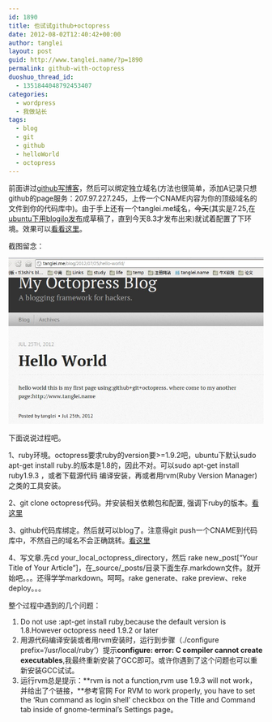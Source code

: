 ```yaml
---
id: 1890
title: 也试试github+octopress
date: 2012-08-02T12:40:42+00:00
author: tanglei
layout: post
guid: http://www.tanglei.name/?p=1890
permalink: github-with-octopress
duoshuo_thread_id:
  - 1351844048792453407
categories:
  - wordpress
  - 我做站长
tags:
  - blog
  - git
  - github
  - helloWorld
  - octopress
---
```

前面讲过[github写博客](http://www.tanglei.name/use-github-to-make-hello-world/)，然后可以绑定独立域名(方法也很简单，添加A记录只想github的page服务：207.97.227.245，上传一个CNAME内容为你的顶级域名的文件到你的代码库中)。由于手上还有一个tanglei.me域名，<del>今天</del>(其实是7.25,在[ubuntu下用blogilo发布](http://www.tanglei.name/use-blogilo-to-post-wordpress-blog-in-ubuntu/)成草稿了，直到今天8.3才发布出来)就试着配置了下环境。效果可以<a href="http://tanglei.me/blog/2012/07/25/hello-world/" target="_blank">看看这里</a>。

截图留念：

<p align="center">
  <img title="github和octopress配置" src="/wp-content/uploads/2012/07/name_006.jpeg" alt="github和octopress配置" />
</p>

下面说说过程吧。

1、ruby环境。octopress要求ruby的version要>=1.9.2吧，ubuntu下默认sudo apt-get install ruby.的版本是1.8的，因此不对。可以sudo apt-get install ruby1.9.3 ，或者下载源代码 编译安装，再或者用rvm(Ruby Version Manager)之类的工具安装。

2、git clone octopress代码。并安装相关依赖包和配置, 强调下ruby的版本。<a href="http://octopress.org/docs/setup/" target="_blank">看这里</a>

3、github代码库绑定。然后就可以blog了。注意得git push一个CNAME到代码库中，不然自己的域名不会正确跳转。<a href="http://octopress.org/docs/deploying/github/" target="_blank">看这里</a>

4、写文章.先cd your\_local\_octopress\_directory，然后 rake new\_post[&#8220;Your Title of Your Article&#8221;]，在\_source/\_posts/目录下面生存.markdown文件。就开始吧。。。还得学学markdown。呵呵。rake generate、rake preview、reke deploy。。。

整个过程中遇到的几个问题：

  1. Do not use :apt-get install ruby,because the default version is 1.8.However octopress need 1.9.2 or later
  2. 用源代码编译安装或者用rvm安装时，运行到步骤（./configure prefix=&#8217;/usr/local/ruby&#8217;）提示**configure: error: C compiler cannot create executables**,我最终重新安装了GCC即可。或许你遇到了这个问题也可以重新安装GCC试试。
  3. 运行rvm总是提示：**rvm is not a function,rvm use 1.9.3 will not work，并给出了个链接，**参考官网 For RVM to work properly, you have to set the &#8216;Run command as login shell&#8217; checkbox on the Title and Command tab inside of gnome-terminal&#8217;s Settings page。
